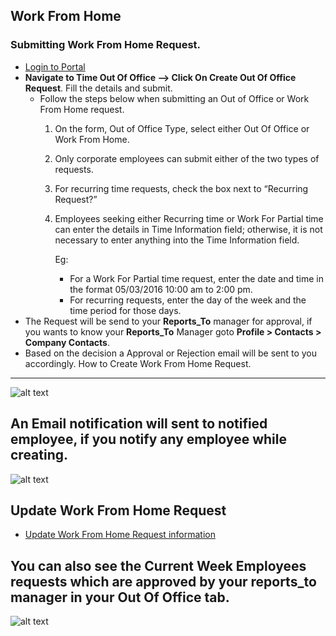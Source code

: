Work From Home
------------
### Submitting Work From Home Request.
- [Login to Portal](../../../office/forgot-password.html "Login")
- **Navigate to Time  Out Of Office --> Click On Create Out Of Office Request**. Fill the details and submit.
   - Follow the steps below when submitting an Out of Office or Work From Home request.
       1. On the form, Out of Office Type, select either Out Of Office or Work From Home.
       2. Only corporate employees can submit either of the two types of requests.
       3. For recurring time requests, check the box next to “Recurring Request?”
       4. Employees seeking either Recurring time or Work For Partial time can enter the details in Time Information field; otherwise, it is not necessary to enter anything into the Time Information field.
          
           Eg:
           - For a Work For Partial time request, enter the date and time in the format 05/03/2016 10:00 am to 2:00 pm.
           - For recurring requests, enter the day of the week and the time period for those days.
- The Request will be send to your **Reports_To** manager for approval, if you wants to know your **Reports_To** Manager goto  **Profile > Contacts > Company Contacts**.
- Based on the decision a Approval or Rejection email will be sent to you accordingly.
How to Create Work From Home Request.
----
![alt text](../../../images/timesheets/outofoffice/create-ooo-request.png "Out Of Office")

An Email notification will sent to notified employee, if you notify any employee while creating.
----
![alt text](../../../images/timesheets/outofoffice/create-notification.png "Out Of Office")

Update Work From Home Request
----
- [Update Work From Home Request information](../../../office/timesheets/OutOfOffice/update-outofoffice-request.html "Update Out Of Office Request")

You can also see the **Current Week Employees** requests which are approved by your reports_to manager in your Out Of Office tab.
----
![alt text](../../../images/timesheets/outofoffice/current-week-employees.png "Out Of Office")
